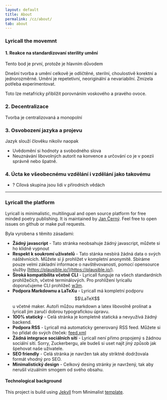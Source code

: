 ```yaml
---
layout: default
title: About
permalink: /cz/about/
tab: about
---
```


### Lyricall the movemnt

#### 1. Reakce na standardizovaní sterility umění
Tento bod je první, protože je hlavním důvodem

Dnešní tvorba a umění celkově je odličtěné, sterilní, choulostivě korektní a jednorozměrné.
Umění je repetetivní, neoriginální a nevariabilní. Zmizela potřeba experimentovat.

Toto lze metafricky přiblížit porovnáním voskového a pravého ovoce.

### 2. Decentralizace
Tvorba je centralizovaná a monopolní

### 3. Osvobození jazyka a projevu
Jazyk slouží člověku nikoliv naopak
- Uvědomění si hodnoty a svobodného slova
- Neuznávání libovolných autorit na konvence a určování co je v poezii správně nebo špatně.

### 4. Úcta ke všeobecnému vzdělání i vzdělání jako takovému
- ? Cílová skupina jsou lidi v přírodních vědách

---

### Lyricall the platform
Lyricall is minimalistic, multilingual and open source platform for free minded poetry 
publishing. It is maintained by [Jan Černý](https://blackblog.cz/). Feel free to open
issues on github or make pull requests.

Byla vyrobena s těmito zásadami:
- **Žádný javascript** - Tato stránka neobsahuje žádný javascript, můžete si ho klidně vypnout
- **Respekt k soukromí uživatelů** - Tato stánka nesbírá žádná data o svých náštěvnících. Můžete si ji prohlížet v kompletní anonymitě. Sbíráme pouze velmi základní informace o navštěvovanosti, pomocí opensource služby [https://plausible.io/](https://plausible.io/).
- **Široká kompatibilita včetně CLI** - Lyricall funguje na všech standardních prohlížečích, včetné terminálových. Pro prohlížení lyricallu doporučujeme CLI prohlížeč [w3m](http://w3m.sourceforge.net/).
- **Podpora Markdownu a LaTeXu** - Lyricall má kompletní podporu $$\LaTeX$$u včetné maker. Autoři můžou markdown a latex libovolně prolínat a lyricall jim zaručí dobrou typografickou úpravu.
- **100% statický** - Celá stránka je kompletně statická a nevyužívá žádný backend.
- **Podpora RSS** - Lyricall má automaticky generovaný RSS feed. Můžete si ho přidat do svých čteček: [feed.xml](/feed.xml)
- **Žádná integrace sociálních sítí** - Lyricall není přimo propojený s žádnou sociální sítí. Sorry, Zuckerbergu, ale budeš si uset najít jiný způsob jak špehovat naše uživatele.
- **SEO friendly** - Celá stránka je navržen tak aby striktně dodržovala formát vhodný pro SEO.
- **Minimalistický design** - Celkový desing stránky je navržený, tak aby nerušil vizuálním smogem od svého obsahu.

#### Technological background
This project is build using [Jekyll](https://jekyllrb.com/) from Minimalist 
[template](https://github.com/Trybnetic/minimalist/).
 
